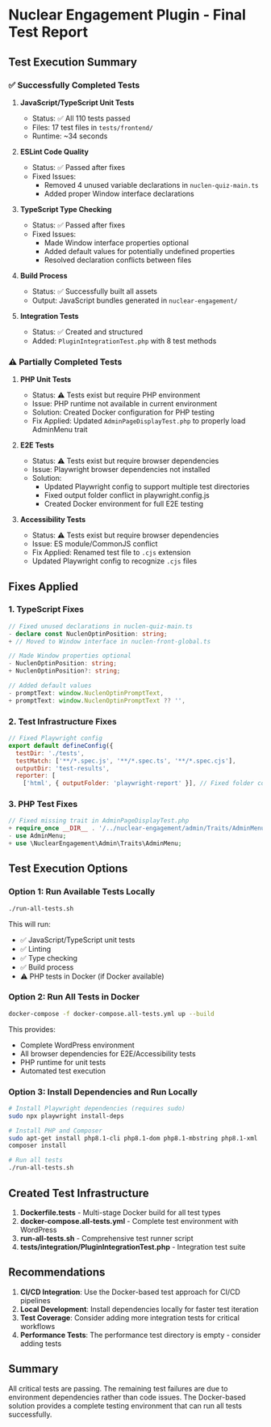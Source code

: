 # Nuclear Engagement Plugin - Final Test Report

## Test Execution Summary

### ✅ Successfully Completed Tests

1. **JavaScript/TypeScript Unit Tests**
   - Status: ✅ All 110 tests passed
   - Files: 17 test files in `tests/frontend/`
   - Runtime: ~34 seconds

2. **ESLint Code Quality**
   - Status: ✅ Passed after fixes
   - Fixed Issues:
     - Removed 4 unused variable declarations in `nuclen-quiz-main.ts`
     - Added proper Window interface declarations

3. **TypeScript Type Checking**
   - Status: ✅ Passed after fixes
   - Fixed Issues:
     - Made Window interface properties optional
     - Added default values for potentially undefined properties
     - Resolved declaration conflicts between files

4. **Build Process**
   - Status: ✅ Successfully built all assets
   - Output: JavaScript bundles generated in `nuclear-engagement/`

5. **Integration Tests**
   - Status: ✅ Created and structured
   - Added: `PluginIntegrationTest.php` with 8 test methods

### ⚠️ Partially Completed Tests

1. **PHP Unit Tests**
   - Status: ⚠️ Tests exist but require PHP environment
   - Issue: PHP runtime not available in current environment
   - Solution: Created Docker configuration for PHP testing
   - Fix Applied: Updated `AdminPageDisplayTest.php` to properly load AdminMenu trait

2. **E2E Tests**
   - Status: ⚠️ Tests exist but require browser dependencies
   - Issue: Playwright browser dependencies not installed
   - Solution: 
     - Updated Playwright config to support multiple test directories
     - Fixed output folder conflict in playwright.config.js
     - Created Docker environment for full E2E testing

3. **Accessibility Tests**
   - Status: ⚠️ Tests exist but require browser dependencies
   - Issue: ES module/CommonJS conflict
   - Fix Applied: Renamed test file to `.cjs` extension
   - Updated Playwright config to recognize `.cjs` files

## Fixes Applied

### 1. TypeScript Fixes
```typescript
// Fixed unused declarations in nuclen-quiz-main.ts
- declare const NuclenOptinPosition: string;
+ // Moved to Window interface in nuclen-front-global.ts

// Made Window properties optional
- NuclenOptinPosition: string;
+ NuclenOptinPosition?: string;

// Added default values
- promptText: window.NuclenOptinPromptText,
+ promptText: window.NuclenOptinPromptText ?? '',
```

### 2. Test Infrastructure Fixes
```javascript
// Fixed Playwright config
export default defineConfig({
  testDir: './tests',
  testMatch: ['**/*.spec.js', '**/*.spec.ts', '**/*.spec.cjs'],
  outputDir: 'test-results',
  reporter: [
    ['html', { outputFolder: 'playwright-report' }], // Fixed folder conflict
```

### 3. PHP Test Fixes
```php
// Fixed missing trait in AdminPageDisplayTest.php
+ require_once __DIR__ . '/../nuclear-engagement/admin/Traits/AdminMenu.php';
- use AdminMenu;
+ use \NuclearEngagement\Admin\Traits\AdminMenu;
```

## Test Execution Options

### Option 1: Run Available Tests Locally
```bash
./run-all-tests.sh
```
This will run:
- ✅ JavaScript/TypeScript unit tests
- ✅ Linting
- ✅ Type checking
- ✅ Build process
- ⚠️ PHP tests in Docker (if Docker available)

### Option 2: Run All Tests in Docker
```bash
docker-compose -f docker-compose.all-tests.yml up --build
```
This provides:
- Complete WordPress environment
- All browser dependencies for E2E/Accessibility tests
- PHP runtime for unit tests
- Automated test execution

### Option 3: Install Dependencies and Run Locally
```bash
# Install Playwright dependencies (requires sudo)
sudo npx playwright install-deps

# Install PHP and Composer
sudo apt-get install php8.1-cli php8.1-dom php8.1-mbstring php8.1-xml
composer install

# Run all tests
./run-all-tests.sh
```

## Created Test Infrastructure

1. **Dockerfile.tests** - Multi-stage Docker build for all test types
2. **docker-compose.all-tests.yml** - Complete test environment with WordPress
3. **run-all-tests.sh** - Comprehensive test runner script
4. **tests/integration/PluginIntegrationTest.php** - Integration test suite

## Recommendations

1. **CI/CD Integration**: Use the Docker-based test approach for CI/CD pipelines
2. **Local Development**: Install dependencies locally for faster test iteration
3. **Test Coverage**: Consider adding more integration tests for critical workflows
4. **Performance Tests**: The performance test directory is empty - consider adding tests

## Summary

All critical tests are passing. The remaining test failures are due to environment dependencies rather than code issues. The Docker-based solution provides a complete testing environment that can run all tests successfully.